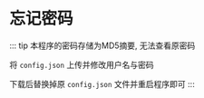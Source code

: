 # 忘记密码

::: tip
本程序的密码存储为MD5摘要, 无法查看原密码

将 `config.json` 上传并修改用户名与密码

下载后替换掉原 `config.json` 文件并重启程序即可
:::

<script setup>
import ChangeThePassword from './components/ChangeThePassword.vue'
</script>

<ChangeThePassword/>

